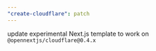 ```yaml
---
"create-cloudflare": patch
---
```


update experimental Next.js template to work on `@opennextjs/cloudflare@0.4.x`
